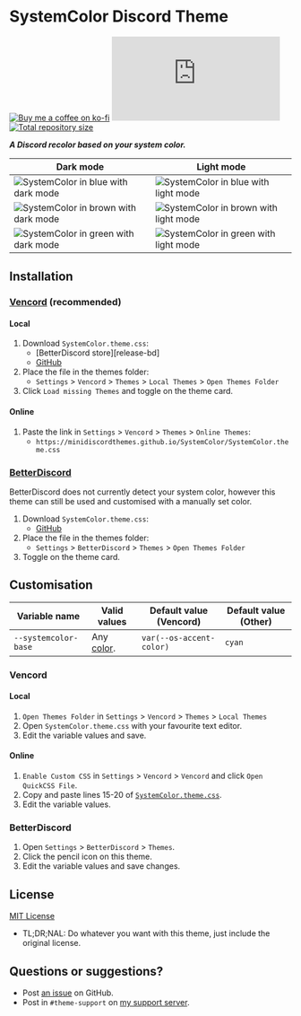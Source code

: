 [blue-dark]:        https://minidiscordthemes.github.io/SystemColor/preview/blue-dark.avif
[blue-light]:       https://minidiscordthemes.github.io/SystemColor/preview/blue-light.avif
[brown-dark]:       https://minidiscordthemes.github.io/SystemColor/preview/brown-dark.avif
[brown-light]:      https://minidiscordthemes.github.io/SystemColor/preview/brown-light.avif
[green-dark]:       https://minidiscordthemes.github.io/SystemColor/preview/green-dark.avif
[green-light]:      https://minidiscordthemes.github.io/SystemColor/preview/green-light.avif

[css-color]:        https://developer.mozilla.org/en-US/docs/Web/CSS/color_value
[discord]:          https://discord.gg/uy8nKQVatp

[BetterDiscord]:    https://betterdiscord.app/
[Vencord]:          https://github.com/Vendicated/Vencord

[shield-donate]:    https://img.shields.io/badge/Donate-ko--fi-orange?style=flat-square&logo=kofi&logoColor=orange
[ko-fi]:            https://ko-fi.com/saltssaumure "Buy me a coffee!"

[shield-bd-dl]:     https://img.shields.io/github/downloads/MiniDiscordThemes/SystemColor/SystemColor.theme.css?color=purple&label=Downloads&style=flat-square
[shield-repo-size]: https://img.shields.io/github/repo-size/MiniDiscordThemes/SystemColor?label=Repository&style=flat-square "Total size"

[github]:           https://github.com/MiniDiscordThemes/SystemColor
[issues]:           https://github.com/MiniDiscordThemes/SystemColor/issues
[license]:          https://github.com/MiniDiscordThemes/SystemColor/blob/main/LICENSE
[.theme.css]:       https://github.com/MiniDiscordThemes/SystemColor/blob/main/SystemColor.theme.css

[release-bd-gh]:    https://github.com/MiniDiscordThemes/SystemColor/releases/latest/download/SystemColor.theme.css "Get latest release"

# SystemColor Discord Theme
[![Buy me a coffee on ko-fi][shield-donate]][ko-fi]
[![Theme GitHub downloads][shield-bd-dl]][release-bd-gh]
[![Total repository size][shield-repo-size]][github]

***A Discord recolor based on your system color.***

| Dark mode                                          | Light mode                                           |
| -------------------------------------------------- | ---------------------------------------------------- |
| ![SystemColor in blue with dark mode][blue-dark]   | ![SystemColor in blue with light mode][blue-light]   |
| ![SystemColor in brown with dark mode][brown-dark] | ![SystemColor in brown with light mode][brown-light] |
| ![SystemColor in green with dark mode][green-dark] | ![SystemColor in green with light mode][green-light] |

## Installation

### [Vencord][Vencord] (recommended)
#### Local
1. Download `SystemColor.theme.css`:
    - [BetterDiscord store][release-bd]
    - [GitHub][release-bd-gh]
2. Place the file in the themes folder:
    - `Settings` > `Vencord` > `Themes` > `Local Themes` > `Open Themes Folder`
3. Click `Load missing Themes` and toggle on the theme card.
#### Online
1. Paste the link in `Settings` > `Vencord` > `Themes` > `Online Themes`:
    - `https://minidiscordthemes.github.io/SystemColor/SystemColor.theme.css`

### [BetterDiscord][BetterDiscord]
BetterDiscord does not currently detect your system color, however this theme can still be used and customised with a manually set color.
1. Download `SystemColor.theme.css`:
    - [GitHub][release-bd-gh]
2. Place the file in the themes folder:
    - `Settings` > `BetterDiscord` > `Themes` > `Open Themes Folder`
3. Toggle on the theme card.

## Customisation

| Variable name        | Valid values            | Default value (Vencord)  | Default value (Other) |
| -------------------- | ----------------------- | ------------------------ | --------------------- |
| `--systemcolor-base` | Any [color][css-color]. | `var(--os-accent-color)` | `cyan`                |

### Vencord
#### Local
1. `Open Themes Folder` in `Settings` > `Vencord` > `Themes` > `Local Themes`
2. Open `SystemColor.theme.css` with your favourite text editor.
3. Edit the variable values and save.
#### Online
1. `Enable Custom CSS` in `Settings` > `Vencord` > `Vencord` and click `Open QuickCSS File`.
2. Copy and paste lines 15-20 of [`SystemColor.theme.css`][.theme.css].
3. Edit the variable values.

### BetterDiscord
1. Open `Settings` > `BetterDiscord` > `Themes`.
2. Click the pencil icon on this theme.
3. Edit the variable values and save changes.

## License
[MIT License][license]
- <span title="Too long; didn't read; not a lawyer">TL;DR;NAL</span>: Do whatever you want with this theme, just include the original license.

## Questions or suggestions?
- Post [an issue][issues] on GitHub.
- Post in `#theme-support` on [my support server][discord].